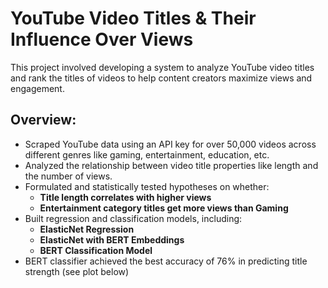 # YouTube Video Titles & Their Influence Over Views

This project involved developing a system to analyze YouTube video titles and rank the titles of videos to help content creators maximize views and engagement.

## Overview:

* Scraped YouTube data using an API key for over 50,000 videos across different genres like gaming, entertainment, education, etc.
* Analyzed the relationship between video title properties like length and the number of views.
* Formulated and statistically tested hypotheses on whether:
  * **Title length correlates with higher views**
  * **Entertainment category titles get more views than Gaming**
* Built regression and classification models, including:
  * **ElasticNet Regression**
  * **ElasticNet with BERT Embeddings**
  * **BERT Classification Model**
* BERT classifier achieved the best accuracy of 76% in predicting title strength (see plot below)
  




